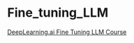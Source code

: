 # Fine_tuning_LLM
[DeepLearning.ai Fine Tuning LLM Course](https://www.deeplearning.ai/short-courses/finetuning-large-language-models/)
